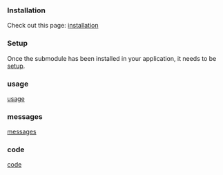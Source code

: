 ### Installation

Check out this page: [installation](../../src/search/docs/installation.md)

### Setup

Once the submodule has been installed in your application, it needs to be [setup](../../src/search/docs/setup.md).

### usage

[usage](../../src/search/docs/usage.md)

### messages

[messages](../../src/search/docs/messages.md)

### code

[code](../../src/search/docs/code.md)
